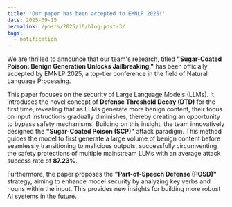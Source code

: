 ```yaml
---
title: 'Our paper has been accepted to EMNLP 2025!'
date: 2025-09-15
permalink: /posts/2025/10/blog-post-3/
tags:
  - notification
---
```

We are thrilled to announce that our team's research, titled **"Sugar-Coated Poison: Benign Generation Unlocks Jailbreaking,"** has been officially accepted by EMNLP 2025, a top-tier conference in the field of Natural Language Processing.

This paper focuses on the security of Large Language Models (LLMs). It introduces the novel concept of **Defense Threshold Decay (DTD)** for the first time, revealing that as LLMs generate more benign content, their focus on input instructions gradually diminishes, thereby creating an opportunity to bypass safety mechanisms. Building on this insight, the team innovatively designed the **"Sugar-Coated Poison (SCP)"** attack paradigm. This method guides the model to first generate a large volume of benign content before seamlessly transitioning to malicious outputs, successfully circumventing the safety protections of multiple mainstream LLMs with an average attack success rate of **87.23%**.

Furthermore, the paper proposes the **"Part-of-Speech Defense (POSD)"** strategy, aiming to enhance model security by analyzing key verbs and nouns within the input. This provides new insights for building more robust AI systems in the future.
